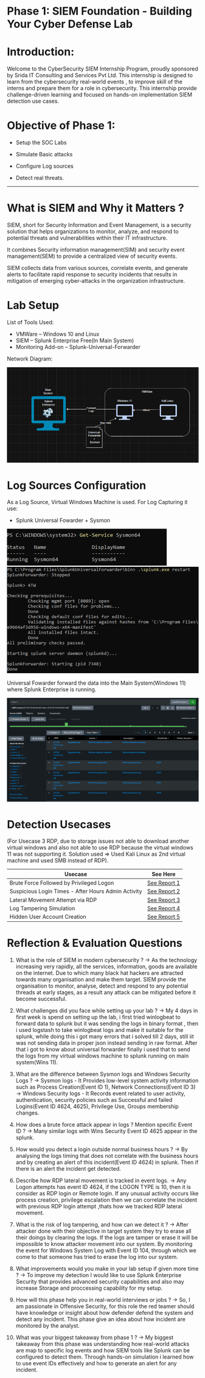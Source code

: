 # Phase 1: SIEM Foundation - Building Your Cyber Defense Lab



# Introduction:

Welcome to the CyberSecurity SIEM Internship Program, proudly sponsored by Srida IT Consulting and Services Pvt Ltd.
This internship is designed to learn from the cybersecurity real-world events , to improve skill of the interns and prepare them for a role in cybersecurity.
This internship provide challenge-driven learning  and focused on hands-on implementation SIEM detection use cases.



# Objective of Phase 1:

* Setup the SOC Labs

* Simulate Basic attacks

* Configure Log sources

* Detect real threats.

***********        **************

# What is SIEM and Why it Matters ?


SIEM, short for Security Information and Event Management, is a security solution that helps organizations to monitor, analyze, and respond to potential threats and vulnerabilities within their IT infrastructure.

It combines Security information management(SIM) and security event management(SEM) to provide a centralized view of security events.

SIEM collects data from various sources, correlate events, and generate alerts to facilitate rapid response to security incidents that results in mitigation of emerging cyber-attacks in the organization infrastructure.


# Lab Setup

List of Tools Used:

* VMWare – Windows 10 and Linux  
* SIEM – Splunk Enterprise Free(In Main System)  
* Monitoring Add-on – Splunk-Universal-Forwarder

Network Diagram:

![SetUp](<screenshorts/Screenshot 2025-05-17 113039.png>)

# Log Sources Configuration

As a Log Source, Virtual Windows Machine is used. For Log Capturing it use:

- Splunk Universal Fowarder + Sysmon

![Sysmon](<screenshorts/Screenshot 2025-05-15 125229.png>)
![Forwarder](<screenshorts/Screenshot 2025-05-17 130801-1.png>)


Universal Fowarder forward the data into the Main System(Windows 11) where Splunk Enterprise is running.

![Splunk](<screenshorts/Screenshot 2025-05-17 113437.png>)



# Detection Usecases

(For Usecase 3 RDP, due to storage issues not able to download another virtual windows and also not able to use RDP because the virtual windows 11 was not supporting it. Solution used => Used Kali Linux as 2nd virtual machine and used SMB instead of RDP).

| Usecase                                             | See Here                                                                               |
|-----------------------------------------------------|----------------------------------------------------------------------------------------|
| Brute Force Followed by Privileged Logon            | [See Report 1](<Usecase-1-Brute-Force/reports/REPORT-1-Brute-force-Detection.md>)      |
| Suspicious Login Times - After Hours Admin Activity | [See Report 2](<Usecase-2-After-Hours-LoggedOn/reports/REPORT-2-After_Hours_Logon.md>)                                |
| Lateral Movement Attempt via RDP                    | [See Report 3](<Usecase-3-RDP-lateral_Movement/reports/REPORT-3-RDP-Lateral-Movement.md>)                             |
| Log Tampering Simulation                            | [See Report 4](<Usecase-4-Log-Tampering/reports/REPORT-4-Log-Tampering.md>)                                    |
| Hidden User Account Creation                        | [See Report 5](<Usecase-5-User-Account-Creation/reports/REPORT-5-Hidden-User-Acc-Creation.md>)                         |

# Reflection & Evaluation Questions

1) What is the role of SIEM in modern cybersecurity ?
   -> As the technology increasing very rapidly, all the services, information, goods are available on the internet.
Due to which many black hat hackers are attracted towards many organisation and make them target.
SIEM provide the organisation to monitor, analyse, detect and respond to any potential threads at early stages,
as a result any attack can be mitigated before it become successful.


2) What challenges did you face while setting up your lab ?
   -> My 4 days in first week is spend on setting up the lab, i first tried winlogbeat to forward data to splunk but it was sending the logs in binary format 
, then i used logstash to take winlogbeat logs and make it suitable for the splunk, while doing this i got many errors that i solved till 2 days, still iit was not sending data in proper json instead sending in raw format. After that i got to know about universal forwarder finally i used that to send the logs from my virtual windows machine to splunk running on main system(Wins 11).


3) What are the difference between Sysmon logs and Windows Security Logs ?
   -> Sysmon logs - It Provides low-level system activity information such as Process Creation(Event ID 1), Network Connections(Event ID 3)
-> Windows Security logs - It Records event related to user activity, authentication, security policies such as Successful and failed Logins(Event ID 4624, 4625), Privilege Use, Groups membership changes.


4) How does a brute force attack appear in logs ? Mention specific Event ID ?
   -> Many similar logs with Wins Security Event ID 4625 appear in the splunk.


5) How would you detect a login outside normal business hours ?
    -> By analysing the logs timing that does not correlate with the business hours and by creating an alert of this incident(Event ID 4624) in splunk. Then if there is an alert the incident get detected.


6) Describe how RDP lateral movement is tracked in event logs.
    -> Any Logon attempts has event ID 4624, if the LOGON TYPE is 10, then it is consider as RDP login or Remote login. If any unusual activity occurs like process creation, privilege escalation then we can correlate the incident with previous RDP login attempt ,thats how we tracked RDP lateral movement.


7) What is the risk of log tampering, and how can we detect it ?
    -> After attacker done with their objective in target system they try to erase all their doings by clearing the logs. 
If the logs are tamper or erase it will be impossible to know attacker movement into our system.
By monitoring the event for Windows System Log with Event ID 104, through which we come to that someone has tried to erase the log into our system.


8) What improvements would you make in your lab setup if given more time ?
    -> To improve my detection I would like to use Splunk Enterprise Security that provides advanced security capabilities and also may increase Storage and proccessing capability for my setup.


9) How will this phase help you in real-world interviews or jobs ?
    -> So, I am passionate in Offensive Security, for this role the red teamer should have knowledge or insight about how defender defend the system and detect any incident. This phase give an idea about how incident are monitored by the analyst.


10) What was your biggest takeaway from phase 1 ?
    -> My biggest takeaway from this phase was understanding how real-world attacks are map to specific log events and how SIEM tools like Splunk can be configured to detect them. Through hands-on simulation i learned how to use event IDs effectively and how to generate an alert for any incident.
